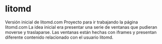 # litomd
Versión inicial de litomd.com
Proyecto para ir trabajando la página litomd.com
La idea inicial era presentar una serie de ventanas que pudieran moverse y traslaparse.
Las ventanas están hechas con iframes y presentan diferente contenido relacionado con el usuario litomd.
